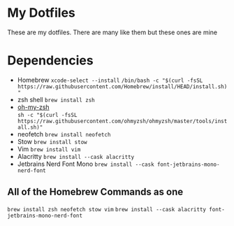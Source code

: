# My Dotfiles
These are my dotfiles. There are many like them but these ones are mine

# Dependencies
* Homebrew
  `xcode-select --install`
  `/bin/bash -c "$(curl -fsSL https://raw.githubusercontent.com/Homebrew/install/HEAD/install.sh)"`
* zsh shell
  `brew install zsh`
* [oh-my-zsh](https://ohmyz.sh) <br>
  `sh -c "$(curl -fsSL https://raw.githubusercontent.com/ohmyzsh/ohmyzsh/master/tools/install.sh)"`
* neofetch
  `brew install neofetch`
* Stow
  `brew install stow`
* Vim
  `brew install vim`
* Alacritty
  `brew install --cask alacritty`
* Jetbrains Nerd Font Mono
  `brew install --cask font-jetbrains-mono-nerd-font`

## All of the Homebrew Commands as one
`brew install zsh neofetch stow vim`
`brew install --cask alacritty font-jetbrains-mono-nerd-font`

